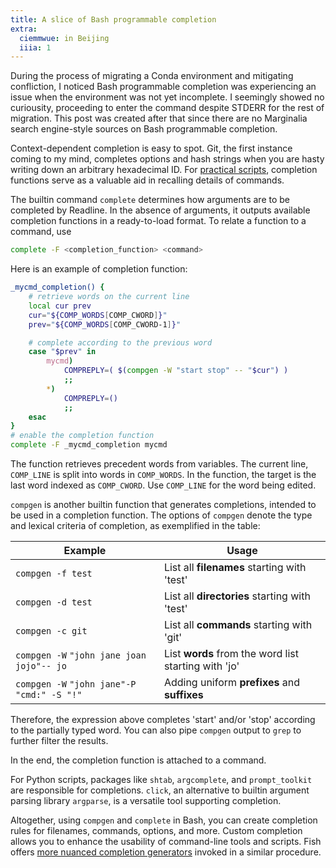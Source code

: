 ```yaml
---
title: A slice of Bash programmable completion
extra:
  ciemmwue: in Beijing
  iiia: 1
---
```


During the process of migrating a Conda environment and mitigating confliction, I noticed Bash programmable completion was experiencing an issue when the environment was not yet incomplete. I seemingly showed no curiousity, proceeding to enter the command despite STDERR for the rest of migration. This post was created after that since there are no Marginalia search engine-style sources on Bash programmable completion.<!--more-->

Context-dependent completion is easy to spot. Git, the first instance coming to my mind, completes options and hash strings when you are hasty writing down an arbitrary hexadecimal ID. For [practical scripts](https://stackoverflow.com/questions/20838284/how-can-i-provide-tab-completions-to-fish-shell-from-my-own-script), completion functions serve as a valuable aid in recalling details of commands.

The builtin command `complete` determines how arguments are to be completed by Readline. In the absence of arguments, it outputs available completion functions in a ready-to-load format. To relate a function to a command, use
```bash
complete -F <completion_function> <command>
```

Here is an example of completion function:
```bash
_mycmd_completion() {
    # retrieve words on the current line
    local cur prev
    cur="${COMP_WORDS[COMP_CWORD]}"
    prev="${COMP_WORDS[COMP_CWORD-1]}"

    # complete according to the previous word
    case "$prev" in
        mycmd)
            COMPREPLY=( $(compgen -W "start stop" -- "$cur") )
            ;;
        *)
            COMPREPLY=()
            ;;
    esac
}
# enable the completion function
complete -F _mycmd_completion mycmd
```

The function retrieves precedent words from variables. The current line, `COMP_LINE` is split into words in `COMP_WORDS`. In the function, the target is the last word indexed as `COMP_CWORD`. Use `COMP_LINE` for the word being edited.

`compgen` is another builtin function that generates completions, intended to be used in a completion function. The options of `compgen` denote the type and lexical criteria of completion, as exemplified in the table:

| Example | Usage |
|-|-|
| `compgen -f test` | List all **filenames** starting with 'test'   |
| `compgen -d test` | List all **directories** starting with 'test' |
| `compgen -c git`  | List all **commands** starting with 'git'     |
| `compgen -W`<wbr> `"john jane joan jojo"`<wbr> `-- jo` | List **words** from the word list starting with 'jo' |
| `compgen -W`<wbr> `"john jane"`<wbr> `-P "cmd:" -S "!"` | Adding uniform **prefixes** and **suffixes** |

Therefore, the expression above completes 'start' and/or 'stop' according to the partially typed word. You can also pipe `compgen` output to `grep` to further filter the results.

In the end, the completion function is attached to a command.

For Python scripts, packages like `shtab`, `argcomplete`, and `prompt_toolkit` are responsible for completions. `click`, an alternative to builtin argument parsing library `argparse`, is a versatile tool supporting completion.

Altogether, using `compgen` and `complete` in Bash, you can create completion rules for filenames, commands, options, and more. Custom completion allows you to enhance the usability of command-line tools and scripts. Fish offers [more nuanced completion generators](https://fishshell.com/docs/current/completions.html#writing-your-own-completions) invoked in a similar procedure.
